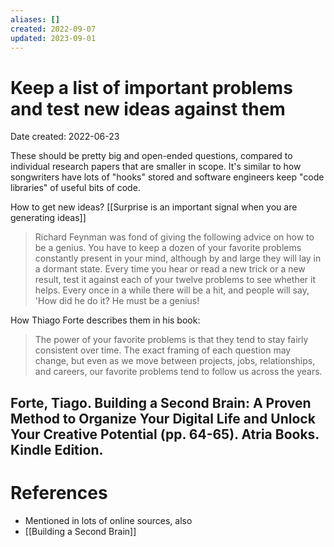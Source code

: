 ```yaml
---
aliases: []
created: 2022-09-07
updated: 2023-09-01
---
```


# Keep a list of important problems and test new ideas against them
Date created: 2022-06-23

These should be pretty big and open-ended questions, compared to individual research papers that are smaller in scope. It's similar to how songwriters have lots of "hooks" stored and software engineers keep "code libraries" of useful bits of code.

How to get new ideas? [[Surprise is an important signal when you are generating ideas]]

> Richard Feynman was fond of giving the following advice on how to be a genius. You have to keep a dozen of your favorite problems constantly present in your mind, although by and large they will lay in a dormant state. Every time you hear or read a new trick or a new result, test it against each of your twelve problems to see whether it helps. Every once in a while there will be a hit, and people will say, 'How did he do it? He must be a genius!

How Thiago Forte describes them in his book:

> The power of your favorite problems is that they tend to stay fairly consistent over time. The exact framing of each question may change, but even as we move between projects, jobs, relationships, and careers, our favorite problems tend to follow us across the years.

Forte, Tiago. Building a Second Brain: A Proven Method to Organize Your Digital Life and Unlock Your Creative Potential (pp. 64-65). Atria Books. Kindle Edition. 
---
# References
* Mentioned in lots of online sources, also
* [[Building a Second Brain]]